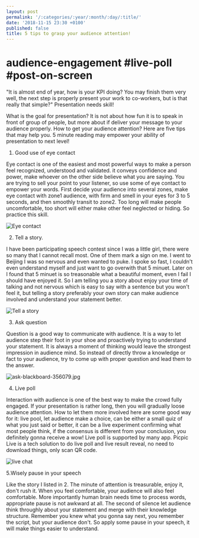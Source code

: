 ```yaml
---
layout: post
permalink: '/:categories/:year/:month/:day/:title/'
date: '2018-11-15 23:30 +0100'
published: false
title: 5 tips to grasp your audience attention!
---
```

# audience-engagement #live-poll #post-on-screen

"It is almost end of year, how is your KPI doing? You may finish them very well, the next step is properly present your work to co-workers, but is that really that simple?" Presentation needs skill!

What is the goal for presentation? It is not about how fun it is to speak in front of group of people, but more about if deliver your message to your audience properly. How to get your audience attention? Here are five tips that may help you. 5 minute reading may empower your ability of presentation to next level!

1. Good use of eye contact

Eye contact is one of the easiest and most powerful ways to make a person feel recognized, understood and validated. it conveys confidence and power, make whoever on the other side believe what you are saying. You are trying to sell your point to your listener, so use some of eye contact to empower your words. First decide your audience into several zones, make eye contact with zone1 audience, with firm and smell in your eyes for 3 to 5 seconds, and then smoothly transit to zone2. Too long will make people uncomfortable, too short will either make other feel neglected or hiding. So practice this skill.

![Eye contact]({{site.baseurl}}/uploads/close-up-eye-eye-lashes-840810.jpg)

2. Tell a story.

I have been participating speech contest since I was a little girl, there were so many that I cannot recall most. One of them mark a sign on me. I went to Beijing I was so nervous and even wanted to puke. I spoke so fast, I couldn't even understand myself and just want to go overwith that 5 minuet. Later on I found that 5 minuet is so treasonable what a beautiful moment, even I fail I should have enjoyed it. So I am telling you a story about enjoy your time of talking and not nervous which is easy to say with a sentence but you won't feel it, but telling a story preferably your own story can make audience involved and understand your statement better.

![Tell a story]({{site.baseurl}}/uploads/adorable-books-candle-326581.jpg)


3. Ask question

Question is a good way to communicate with audience. It is a way to let audience step their foot in your shoe and proactively trying to understand your statement. It is always a moment of thinking would leave the strongest impression in audience mind. So instead of directly throw a knowledge or fact to your audience, try to come up with proper question and lead them to the answer.

![ask-blackboard-356079.jpg]({{site.baseurl}}/uploads/ask-blackboard-356079.jpg)

4. Live poll

Interaction with audience is one of the best way to make the crowd fully engaged. If your presentation is rather long, then you will gradually loose audience attention. How to let them more involved here are some good way for it: live pool, let audience make a choice, can be either a small quiz of what you just said or better, it can be a live experiment confirming what most people think, if the consensus is different from your conclusion, you definitely gonna receive a wow! Live poll is supported by many app. Picpic Live is a tech solution to do live poll and live result reveal, no need to download things, only scan QR code.

![live chat]({{site.baseurl}}/uploads/WechatIMG3.jpeg)


5.Wisely pause in your speech

Like the story I listed in 2. The minute of attention is treasurable, enjoy it, don't rush it. When you feel comfortable, your audience will also feel comfortable. More importantly human brain needs time to process words, appropriate pause is not awkward at all. The second of silence let audience think throughly about your statement and merge with their knowledge structure. Remember you knew what you gonna say next, you remember the script, but your audience don't. So apply some pause in your speech, it will make things easier to understand.
